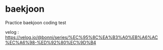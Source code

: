 # baekjoon
Practice baekjoon coding test

velog : https://velog.io/@bonni/series/%EC%95%8C%EA%B3%A0%EB%A6%AC%EC%A6%98-%ED%92%80%EC%9D%B4
